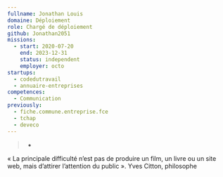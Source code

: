 ```yaml
---
fullname: Jonathan Louis
domaine: Déploiement
role: Chargé de déploiement
github: Jonathan2051
missions:
  - start: 2020-07-20
    end: 2023-12-31
    status: independent
    employer: octo
startups:
  - codedutravail
  - annuaire-entreprises
competences:
  - Communication
previously:
  - fiche.commune.entreprise.fce
  - tchap
  - deveco
---
```

>-
  « La principale difficulté n’est pas de produire un film, un livre ou un site
  web, mais d’attirer l’attention du public ». Yves Citton, philosophe
